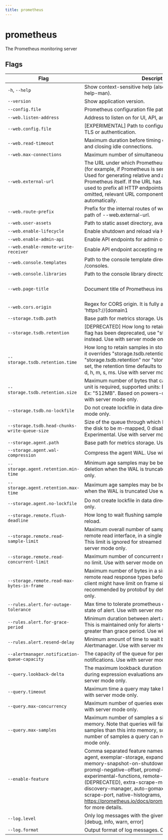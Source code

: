 ```yaml
---
title: prometheus
---
```


# prometheus

The Prometheus monitoring server



## Flags

| Flag | Description | Default |
| --- | --- | --- |
| <code class="text-nowrap">-h</code>, <code class="text-nowrap">--help</code> | Show context-sensitive help (also try --help-long and --help-man). |  |
| <code class="text-nowrap">--version</code> | Show application version. |  |
| <code class="text-nowrap">--config.file</code> | Prometheus configuration file path. | `prometheus.yml` |
| <code class="text-nowrap">--web.listen-address</code> | Address to listen on for UI, API, and telemetry. | `0.0.0.0:9090` |
| <code class="text-nowrap">--web.config.file</code> | [EXPERIMENTAL] Path to configuration file that can enable TLS or authentication. |  |
| <code class="text-nowrap">--web.read-timeout</code> | Maximum duration before timing out read of the request, and closing idle connections. | `5m` |
| <code class="text-nowrap">--web.max-connections</code> | Maximum number of simultaneous connections. | `512` |
| <code class="text-nowrap">--web.external-url</code> | The URL under which Prometheus is externally reachable (for example, if Prometheus is served via a reverse proxy). Used for generating relative and absolute links back to Prometheus itself. If the URL has a path portion, it will be used to prefix all HTTP endpoints served by Prometheus. If omitted, relevant URL components will be derived automatically. |  |
| <code class="text-nowrap">--web.route-prefix</code> | Prefix for the internal routes of web endpoints. Defaults to path of --web.external-url. |  |
| <code class="text-nowrap">--web.user-assets</code> | Path to static asset directory, available at /user. |  |
| <code class="text-nowrap">--web.enable-lifecycle</code> | Enable shutdown and reload via HTTP request. | `false` |
| <code class="text-nowrap">--web.enable-admin-api</code> | Enable API endpoints for admin control actions. | `false` |
| <code class="text-nowrap">--web.enable-remote-write-receiver</code> | Enable API endpoint accepting remote write requests. | `false` |
| <code class="text-nowrap">--web.console.templates</code> | Path to the console template directory, available at /consoles. | `consoles` |
| <code class="text-nowrap">--web.console.libraries</code> | Path to the console library directory. | `console_libraries` |
| <code class="text-nowrap">--web.page-title</code> | Document title of Prometheus instance. | `Prometheus Time Series Collection and Processing Server` |
| <code class="text-nowrap">--web.cors.origin</code> | Regex for CORS origin. It is fully anchored. Example: 'https?://(domain1|domain2)\.com' | `.*` |
| <code class="text-nowrap">--storage.tsdb.path</code> | Base path for metrics storage. Use with server mode only. | `data/` |
| <code class="text-nowrap">--storage.tsdb.retention</code> | [DEPRECATED] How long to retain samples in storage. This flag has been deprecated, use "storage.tsdb.retention.time" instead. Use with server mode only. |  |
| <code class="text-nowrap">--storage.tsdb.retention.time</code> | How long to retain samples in storage. When this flag is set it overrides "storage.tsdb.retention". If neither this flag nor "storage.tsdb.retention" nor "storage.tsdb.retention.size" is set, the retention time defaults to 15d. Units Supported: y, w, d, h, m, s, ms. Use with server mode only. |  |
| <code class="text-nowrap">--storage.tsdb.retention.size</code> | Maximum number of bytes that can be stored for blocks. A unit is required, supported units: B, KB, MB, GB, TB, PB, EB. Ex: "512MB". Based on powers-of-2, so 1KB is 1024B. Use with server mode only. |  |
| <code class="text-nowrap">--storage.tsdb.no-lockfile</code> | Do not create lockfile in data directory. Use with server mode only. | `false` |
| <code class="text-nowrap">--storage.tsdb.head-chunks-write-queue-size</code> | Size of the queue through which head chunks are written to the disk to be m-mapped, 0 disables the queue completely. Experimental. Use with server mode only. | `0` |
| <code class="text-nowrap">--storage.agent.path</code> | Base path for metrics storage. Use with agent mode only. | `data-agent/` |
| <code class="text-nowrap">--storage.agent.wal-compression</code> | Compress the agent WAL. Use with agent mode only. | `true` |
| <code class="text-nowrap">--storage.agent.retention.min-time</code> | Minimum age samples may be before being considered for deletion when the WAL is truncated Use with agent mode only. |  |
| <code class="text-nowrap">--storage.agent.retention.max-time</code> | Maximum age samples may be before being forcibly deleted when the WAL is truncated Use with agent mode only. |  |
| <code class="text-nowrap">--storage.agent.no-lockfile</code> | Do not create lockfile in data directory. Use with agent mode only. | `false` |
| <code class="text-nowrap">--storage.remote.flush-deadline</code> | How long to wait flushing sample on shutdown or config reload. | `1m` |
| <code class="text-nowrap">--storage.remote.read-sample-limit</code> | Maximum overall number of samples to return via the remote read interface, in a single query. 0 means no limit. This limit is ignored for streamed response types. Use with server mode only. | `5e7` |
| <code class="text-nowrap">--storage.remote.read-concurrent-limit</code> | Maximum number of concurrent remote read calls. 0 means no limit. Use with server mode only. | `10` |
| <code class="text-nowrap">--storage.remote.read-max-bytes-in-frame</code> | Maximum number of bytes in a single frame for streaming remote read response types before marshalling. Note that client might have limit on frame size as well. 1MB as recommended by protobuf by default. Use with server mode only. | `1048576` |
| <code class="text-nowrap">--rules.alert.for-outage-tolerance</code> | Max time to tolerate prometheus outage for restoring "for" state of alert. Use with server mode only. | `1h` |
| <code class="text-nowrap">--rules.alert.for-grace-period</code> | Minimum duration between alert and restored "for" state. This is maintained only for alerts with configured "for" time greater than grace period. Use with server mode only. | `10m` |
| <code class="text-nowrap">--rules.alert.resend-delay</code> | Minimum amount of time to wait before resending an alert to Alertmanager. Use with server mode only. | `1m` |
| <code class="text-nowrap">--alertmanager.notification-queue-capacity</code> | The capacity of the queue for pending Alertmanager notifications. Use with server mode only. | `10000` |
| <code class="text-nowrap">--query.lookback-delta</code> | The maximum lookback duration for retrieving metrics during expression evaluations and federation. Use with server mode only. | `5m` |
| <code class="text-nowrap">--query.timeout</code> | Maximum time a query may take before being aborted. Use with server mode only. | `2m` |
| <code class="text-nowrap">--query.max-concurrency</code> | Maximum number of queries executed concurrently. Use with server mode only. | `20` |
| <code class="text-nowrap">--query.max-samples</code> | Maximum number of samples a single query can load into memory. Note that queries will fail if they try to load more samples than this into memory, so this also limits the number of samples a query can return. Use with server mode only. | `50000000` |
| <code class="text-nowrap">--enable-feature</code> | Comma separated feature names to enable. Valid options: agent, exemplar-storage, expand-external-labels, memory-snapshot-on-shutdown, promql-at-modifier, promql-negative-offset, promql-per-step-stats, promql-experimental-functions, remote-write-receiver (DEPRECATED), extra-scrape-metrics, new-service-discovery-manager, auto-gomaxprocs, no-default-scrape-port, native-histograms, otlp-write-receiver. See https://prometheus.io/docs/prometheus/latest/feature_flags/ for more details. |  |
| <code class="text-nowrap">--log.level</code> | Only log messages with the given severity or above. One of: [debug, info, warn, error] | `info` |
| <code class="text-nowrap">--log.format</code> | Output format of log messages. One of: [logfmt, json] | `logfmt` |


